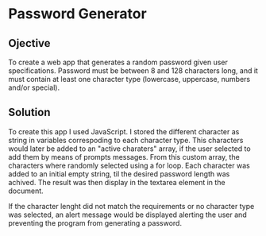 # Password Generator

## Ojective

To create a web app that generates a random password given user specifications. Password must be between 8 and 128 characters long, and it must contain at least one character type (lowercase, uppercase, numbers and/or special).

## Solution

To create this app I used JavaScript. I stored the different character as string in variables correspoding to each character type. This characters would later be added to an "active charaters" array, if the user selected to add them by means of prompts messages. From this custom array, the characters where randomly selected using a for loop. Each character was added to an initial empty string, til the desired password length was achived. The result was then display in the textarea element in the document.

If the character lenght did not match the requirements or no character type was selected, an alert message would be displayed alerting the user and preventing the program from generating a password. 
